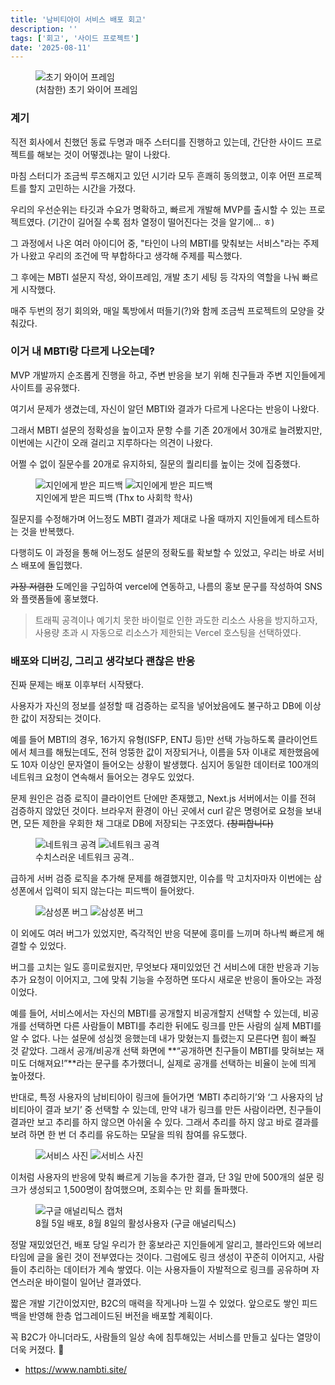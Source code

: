 ```yaml
---
title: '남비티아이 서비스 배포 회고'
description: ''
tags: ['회고', '사이드 프로젝트']
date: '2025-08-11'
---
```


<figure class="align-center">
  <img src="https://velog.velcdn.com/images/flip_404/post/8dc4ce5a-f8e0-4a0b-a6b5-9c49abf546c2/image.png" alt="초기 와이어 프레임" style="max-height: 600px">
  <figcaption>(처참한) 초기 와이어 프레임</figcaption>
</figure>

### 계기

직전 회사에서 친했던 동료 두명과 매주 스터디를 진행하고 있는데, 간단한 사이드 프로젝트를 해보는 것이 어떻겠냐는 말이 나왔다.

마침 스터디가 조금씩 루즈해지고 있던 시기라 모두 흔쾌히 동의했고, 이후 어떤 프로젝트를 할지 고민하는 시간을 가졌다.

우리의 우선순위는 타깃과 수요가 명확하고, 빠르게 개발해 MVP를 출시할 수 있는 프로젝트였다.
(기간이 길어질 수록 점차 열정이 떨어진다는 것을 알기에... ㅎ)

그 과정에서 나온 여러 아이디어 중, "타인이 나의 MBTI를 맞춰보는 서비스"라는 주제가 나왔고 우리의 조건에 딱 부합하다고 생각해 주제를 픽스했다.

그 후에는 MBTI 설문지 작성, 와이프레임, 개발 초기 세팅 등 각자의 역할을 나눠 빠르게 시작했다.

매주 두번의 정기 회의와, 매일 톡방에서 떠들기(?)와 함께 조금씩 프로젝트의 모양을 갖춰갔다.

### 이거 내 MBTI랑 다르게 나오는데?

MVP 개발까지 순조롭게 진행을 하고, 주변 반응을 보기 위해 친구들과 주변 지인들에게 사이트를 공유했다.

여기서 문제가 생겼는데, 자신이 알던 MBTI와 결과가 다르게 나온다는 반응이 나왔다.

그래서 MBTI 설문의 정확성을 높이고자 문항 수를 기존 20개에서 30개로 늘려봤지만, 이번에는 시간이 오래 걸리고 지루하다는 의견이 나왔다.

어쩔 수 없이 질문수를 20개로 유지하되, 질문의 퀄리티를 높이는 것에 집중했다.

<figure class="align-center">
    <div>
        <img src="https://velog.velcdn.com/images/flip_404/post/6b0ed6c2-4f87-4e1d-8ef2-4d7a3c8bcc7a/image.png" alt="지인에게 받은 피드백" style="max-height: 600px">
        <img src="https://velog.velcdn.com/images/flip_404/post/8df3a708-0bd9-4b94-a2fb-7610c45a93d4/image.png" alt="지인에게 받은 피드백" style="max-height: 600px; max-height: 600px">
    </div>
<figcaption>지인에게 받은 피드백 (Thx to 사회학 학사)</figcaption>
</figure>

질문지를 수정해가며 어느정도 MBTI 결과가 제대로 나올 때까지 지인들에게 테스트하는 것을 반복했다.

다행히도 이 과정을 통해 어느정도 설문의 정확도를 확보할 수 있었고, 우리는 바로 서비스 배포에 돌입했다.

~~가장 저렴한~~ 도메인을 구입하여 vercel에 연동하고, 나름의 홍보 문구를 작성하여 SNS와 플랫폼들에 홍보했다.

> 트래픽 공격이나 예기치 못한 바이럴로 인한 과도한 리소스 사용을 방지하고자, 사용량 초과 시 자동으로 리소스가 제한되는 Vercel 호스팅을 선택하였다.

### 배포와 디버깅, 그리고 생각보다 괜찮은 반응

진짜 문제는 배포 이후부터 시작됐다.

사용자가 자신의 정보를 설정할 때 검증하는 로직을 넣어놨음에도 불구하고 DB에 이상한 값이 저장되는 것이다.

예를 들어 MBTI의 경우, 16가지 유형(ISFP, ENTJ 등)만 선택 가능하도록 클라이언트에서 체크를 해뒀는데도, 전혀 엉뚱한 값이 저장되거나, 이름을 5자 이내로 제한했음에도 10자 이상인 문자열이 들어오는 상황이 발생했다. 심지어 동일한 데이터로 100개의 네트워크 요청이 연속해서 들어오는 경우도 있었다.

문제 원인은 검증 로직이 클라이언트 단에만 존재했고, Next.js 서버에서는 이를 전혀 검증하지 않았던 것이다. 브라우저 환경이 아닌 곳에서 curl 같은 명령어로 요청을 보내면, 모든 제한을 우회한 채 그대로 DB에 저장되는 구조였다. ~~(창피합니다)~~

<figure class="align-center justify-center">
    <div class="flex justify-center">
        <img src="https://velog.velcdn.com/images/flip_404/post/c768424d-c8ae-431e-b1a7-9400f4975ad4/image.png" alt="네트워크 공격" style="max-height: 400px">
        <img src="https://velog.velcdn.com/images/flip_404/post/1fa98b4e-2735-4f1d-9619-49ca24a12b24/image.png" alt="네트워크 공격" style="max-height: 400px">
    </div>
<figcaption>수치스러운 네트워크 공격..</figcaption>
</figure>

급하게 서버 검증 로직을 추가해 문제를 해결했지만, 이슈를 막 고치자마자 이번에는 삼성폰에서 입력이 되지 않는다는 피드백이 들어왔다.

<figure class="align-center">
    <div class="flex justify-center">
        <img src="https://velog.velcdn.com/images/flip_404/post/c610c71f-2cf7-431b-85f9-eb9c599e6708/image.png" alt="삼성폰 버그" style="max-height: 500px">
        <img src="https://velog.velcdn.com/images/flip_404/post/ef2d524e-264c-4fc9-b95e-385205846a24/image.png" alt="삼성폰 버그" style="max-height: 500px">
    </div>
</figure>

이 외에도 여러 버그가 있었지만, 즉각적인 반응 덕분에 흥미를 느끼며 하나씩 빠르게 해결할 수 있었다.

버그를 고치는 일도 흥미로웠지만, 무엇보다 재미있었던 건 서비스에 대한 반응과 기능 추가 요청이 이어지고, 그에 맞춰 기능을 수정하면 또다시 새로운 반응이 돌아오는 과정이었다.

예를 들어, 서비스에서는 자신의 MBTI를 공개할지 비공개할지 선택할 수 있는데, 비공개를 선택하면 다른 사람들이 MBTI를 추리한 뒤에도 링크를 만든 사람의 실제 MBTI를 알 수 없다. 나는 설문에 성심껏 응했는데 내가 맞혔는지 틀렸는지 모른다면 힘이 빠질 것 같았다. 그래서 공개/비공개 선택 화면에 **“공개하면 친구들이 MBTI를 맞혀보는 재미도 더해져요!”**라는 문구를 추가했더니, 실제로 공개를 선택하는 비율이 눈에 띄게 높아졌다.

반대로, 특정 사용자의 남비티아이 링크에 들어가면 ‘MBTI 추리하기’와 ‘그 사용자의 남비티아이 결과 보기’ 중 선택할 수 있는데, 만약 내가 링크를 만든 사람이라면, 친구들이 결과만 보고 추리를 하지 않으면 아쉬울 수 있다. 그래서 추리를 하지 않고 바로 결과를 보려 하면 한 번 더 추리를 유도하는 모달을 띄워 참여를 유도했다.

<figure class="align-center">
    <div class="flex justify-center">
        <img src="https://velog.velcdn.com/images/flip_404/post/64d96404-4d11-47d6-9039-d983ca1faf3e/image.png" alt="서비스 사진" style="max-height: 400px">
        <img src="https://velog.velcdn.com/images/flip_404/post/f5d85b67-5462-4f8a-9f51-2b731bfe51c1/image.png" alt="서비스 사진" style="max-height: 400px">
    </div>
    
</figure>

이처럼 사용자의 반응에 맞춰 빠르게 기능을 추가한 결과, 단 3일 만에 500개의 설문 링크가 생성되고 1,500명이 참여했으며, 조회수는 만 회를 돌파했다.

<figure class="align-center">
        <img src="https://velog.velcdn.com/images/flip_404/post/4ca5bd75-f156-4958-b306-c1fc1cec9b2b/image.png" alt="구글 애널리틱스 캡처" style="max-height: 500px">
        <figcaption>8월 5일 배포, 8월 8일의 활성사용자 (구글 애널리틱스)</figcaption>
</figure>

정말 재밌었던건, 배포 당일 우리가 한 홍보라곤 지인들에게 알리고, 블라인드와 에브리타임에 글을 올린 것이 전부였다는 것이다. 그럼에도 링크 생성이 꾸준히 이어지고, 사람들이 추리하는 데이터가 계속 쌓였다. 이는 사용자들이 자발적으로 링크를 공유하며 자연스러운 바이럴이 일어난 결과였다.

짧은 개발 기간이었지만, B2C의 매력을 작게나마 느낄 수 있었다. 앞으로도 쌓인 피드백을 반영해 한층 업그레이드된 버전을 배포할 계획이다.

꼭 B2C가 아니더라도, 사람들의 일상 속에 침투해있는 서비스를 만들고 싶다는 열망이 더욱 커졌다. 💪

- https://www.nambti.site/
